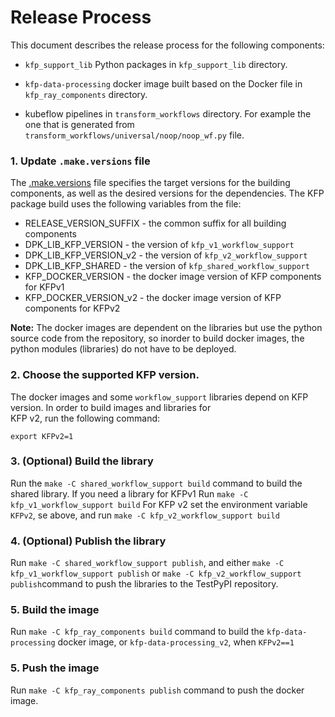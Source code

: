 # Release Process

This document describes the release process for the following components:

- `kfp_support_lib` Python packages in `kfp_support_lib` directory.

- `kfp-data-processing` docker image built based on the Docker file in `kfp_ray_components` directory.

- kubeflow pipelines in `transform_workflows` directory. For example the one that is generated from `transform_workflows/universal/noop/noop_wf.py` file.

### 1. Update `.make.versions` file

The [.make.versions](../.make.versions) file specifies the target versions for the building components, as well as the 
desired versions for the dependencies. 
The KFP package build uses the following variables from the file:
- RELEASE_VERSION_SUFFIX - the common suffix for all building components
- DPK_LIB_KFP_VERSION - the version of `kfp_v1_workflow_support`
- DPK_LIB_KFP_VERSION_v2 - the version of `kfp_v2_workflow_support`
- DPK_LIB_KFP_SHARED - the version of `kfp_shared_workflow_support`
- KFP_DOCKER_VERSION - the docker image version of KFP components for KFPv1
- KFP_DOCKER_VERSION_v2 - the docker image version of KFP components for KFPv2

**Note:** The docker images are dependent on the libraries but use the python source code from the repository, so inorder 
to build docker images, the python modules (libraries) do not have to be deployed. 

### 2. Choose the supported KFP version.
The docker images and some `workflow_support` libraries depend on KFP version. In order to build images and libraries for  
KFP v2, run the following command:

```shell
export KFPv2=1
```

### 3. (Optional) Build the library

Run the `make -C shared_workflow_support build` command to build the shared library.
If you need a library for KFPv1
Run `make -C kfp_v1_workflow_support build`
For KFP v2 set the environment variable `KFPv2`, se above, and run `make -C kfp_v2_workflow_support build`

### 4. (Optional) Publish the library

Run `make -C shared_workflow_support publish`, and either `make -C kfp_v1_workflow_support publish` or 
`make -C kfp_v2_workflow_support publish`command to push the libraries to the TestPyPI repository.


### 5. Build the image

Run `make -C kfp_ray_components build` command to build the `kfp-data-processing` docker image, or `kfp-data-processing_v2`,
when `KFPv2==1`

### 5. Push the image

Run `make -C kfp_ray_components publish` command to push the docker image.
